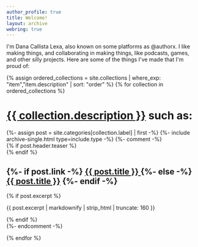 ```yaml
---
author_profile: true
title: Welcome!
layout: archive
webring: true
---
```


I'm Dana Callista Lexa, also known on some platforms as @authorx. I like making things, and collaborating in making things, like podcasts, games, and other silly projects. Here are some of the things I've made that I'm proud of:

{% assign ordered_collections = site.collections | where_exp: "item","item.description" | sort: "order" %}
{% for collection in ordered_collections %}
<h1><a href="/{{ collection.label }}">{{ collection.description }}</a> such as:</h1>
{%- assign post = site.categories[collection.label] | first -%}
{%- include archive-single.html type=include.type -%}
{%- comment -%}
<div class="insert">
{% if post.header.teaser %}
      <div class="archive__item-teaser">
        <img src="{{ post.header.teaser | relative_url }}" alt="">
      </div>
{% endif %}
<h2>
  {%- if post.link -%}
  <a href="{{ post.link }}">{{ post.title }} <i class="fas fa-2xs fa-arrow-up-right-from-square" aria-hidden="true" title="external link"></i></a>
  {%- else -%}
  <a href="{{ post.url | relative_url }}" rel="permalink">{{ post.title }}</a>
  {%- endif -%}
</h2>
  {% if post.excerpt %}<p class="archive__item-excerpt" itemprop="description">{{ post.excerpt | markdownify | strip_html | truncate: 160 }}</p>{% endif %}
</div>
{%- endcomment -%}

{% endfor %}